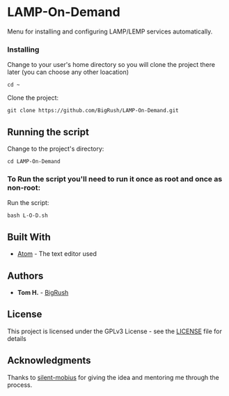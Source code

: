 # LAMP-On-Demand

Menu for installing and configuring LAMP/LEMP services automatically.


### Installing

Change to your user's home directory
so you will clone the project there later (you can choose any other loacation) 

```
cd ~
```

Clone the project:

```
git clone https://github.com/BigRush/LAMP-On-Demand.git
```



## Running the script

Change to the project's directory:

```
cd LAMP-On-Demand
```

### To Run the script you'll need to run it once as **root** and once as **non-root**:


Run the script:

```
bash L-O-D.sh
```



## Built With

* [Atom](https://atom.io/) - The text editor used


## Authors

* **Tom H.** - [BigRush](https://github.com/bigrush)


## License

This project is licensed under the GPLv3 License - see the [LICENSE](https://github.com/chn555/timestamp/blob/master/LICENSE) file for details

## Acknowledgments

Thanks to [silent-mobius](https://github.com/silent-mobius) for giving the idea and mentoring me through the process.

